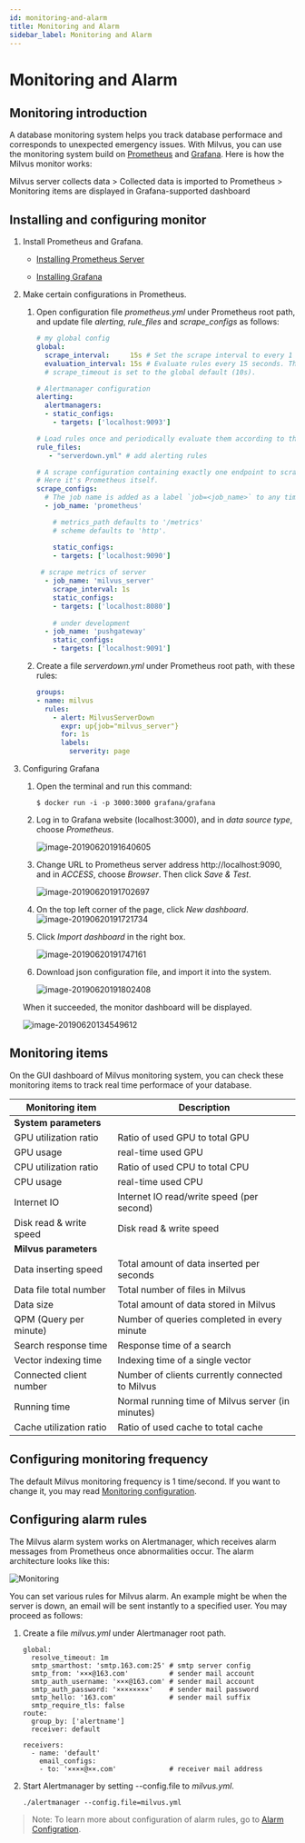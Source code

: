 ```yaml
---
id: monitoring-and-alarm
title: Monitoring and Alarm
sidebar_label: Monitoring and Alarm
---
```


# Monitoring and Alarm

## Monitoring introduction
A database monitoring system helps you track database performace and corresponds to unexpected emergency issues. With Milvus, you can use the monitoring system build on [Prometheus](https://prometheus.io/) and [Grafana](https://grafana.com/). Here is how the Milvus monitor works:

Milvus server collects data > Collected data is imported to Prometheus > Monitoring items are displayed in Grafana-supported dashboard


## Installing and configuring monitor

1. Install Prometheus and Grafana.

   - [Installing Prometheus Server](https://github.com/prometheus/prometheus#install)

   - [Installing Grafana](http://docs.grafana.org)

2. Make certain configurations in Prometheus.

   1) Open configuration file *prometheus.yml* under Prometheus root path, and update file *alerting*, *rule_files* and *scrape_configs* as follows:
   
      ```yaml
      # my global config
      global:
        scrape_interval:     15s # Set the scrape interval to every 1 seconds. Default is every 1 minute.
        evaluation_interval: 15s # Evaluate rules every 15 seconds. The default is every 1 minute.
        # scrape_timeout is set to the global default (10s).

      # Alertmanager configuration
      alerting:
        alertmanagers:
        - static_configs:
          - targets: ['localhost:9093']

      # Load rules once and periodically evaluate them according to the global 'evaluation_interval'.
      rule_files:
         - "serverdown.yml" # add alerting rules

      # A scrape configuration containing exactly one endpoint to scrape:
      # Here it's Prometheus itself.
      scrape_configs:
        # The job name is added as a label `job=<job_name>` to any timeseries scraped from this config.
        - job_name: 'prometheus'

          # metrics_path defaults to '/metrics'
          # scheme defaults to 'http'.

          static_configs:
          - targets: ['localhost:9090']
  
  	   # scrape metrics of server
        - job_name: 'milvus_server'
          scrape_interval: 1s
          static_configs:
          - targets: ['localhost:8080']
    
  	      # under development
        - job_name: 'pushgateway'
          static_configs:
          - targets: ['localhost:9091']
      ```
   
   2) Create a file *serverdown.yml* under Prometheus root path, with these rules: 

      ```yaml
      groups:
      - name: milvus
        rules:
          - alert: MilvusServerDown
            expr: up{job="milvus_server"}
            for: 1s
            labels:
              serverity: page
      ```

3. Configuring Grafana

   1) Open the terminal and run this command: 
   
      ```
      $ docker run -i -p 3000:3000 grafana/grafana
      ```
   
   2) Log in to Grafana website (localhost:3000), and in *data source type*, choose *Prometheus*.
   
      ![image-20190620191640605](assets/datasource.png)
   
   3) Change URL to Prometheus server address http://localhost:9090, and in *ACCESS*, choose *Browser*. Then click *Save & Test*.
   
      ![image-20190620191702697](assets/settings.png)
   
   4) On the top left corner of the page, click *New dashboard*.
      ![image-20190620191721734](assets/dashboard.png)
   
   5) Click *Import dashboard* in the right box.
   
      ![image-20190620191747161](assets/importdashboard.png)
   
   6) Download json configuration file, and import it into the system.
   
      ![image-20190620191802408](assets/importjson.png)

   When it succeeded, the monitor dashboard will be displayed.
   
   ![image-20190620134549612](assets/prometheus.png)


## Monitoring items
On the GUI dashboard of Milvus monitoring system, you can check these monitoring items to track real time performace of your database.


|    Monitoring item       |      Description                       |
|----------------|----------------------------------|
| **System parameters**    |                                  |
| GPU utilization ratio      |    Ratio of used GPU to total GPU             |
| GPU usage      |    real-time used GPU                  |
| CPU utilization ratio       |     Ratio of used CPU to total CPU                   |
| CPU usage      |     real-time used CPU                    |
| Internet IO          |    Internet IO read/write speed (per second)          |
| Disk read & write speed     |    Disk read & write speed                   | 
| **Milvus parameters**  |                                  |
| Data inserting speed     |         Total amount of data inserted per seconds     |
| Data file total number     |       Total number of files in Milvus      |
| Data size       | Total amount of data stored in Milvus                 |
| QPM (Query per minute)    |  Number of queries completed in every minute          |
| Search response time     |      Response time of a search               |
| Vector indexing time  |    Indexing time of a single vector         |
| Connected client number          |  Number of clients currently connected to Milvus  |
| Running time        |   Normal running time of Milvus server (in minutes)    |
| Cache utilization ratio  |    Ratio of used cache to total cache                   |

## Configuring monitoring frequency
The default Milvus monitoring frequency is 1 time/second. If you want to change it, you may read [Monitoring configuration](https://prometheus.io/docs/prometheus/latest/configuration/configuration/).


## Configuring alarm rules
The Milvus alarm system works on Alertmanager, which receives alarm messages from Prometheus once abnormalities occur. The alarm architecture looks like this: 

![Monitoring](assets/Monitoring.png)

You can set various rules for Milvus alarm. An example might be when the server is down, an email will be sent instantly to a specified user. You may proceed as follows:

   1) Create a file *milvus.yml* under Alertmanager root path.

      ```
      global:
        resolve_timeout: 1m
        smtp_smarthost: 'smtp.163.com:25' # smtp server config
        smtp_from: '×××@163.com'          # sender mail account
        smtp_auth_username: '×××@163.com' # sender mail account
        smtp_auth_password: '××××××××'    # sender mail password
        smtp_hello: '163.com'             # sender mail suffix
        smtp_require_tls: false
      route:
        group_by: ['alertname']
        receiver: default

      receivers:
        - name: 'default'
          email_configs:
          - to: '××××@××.com'             # receiver mail address
      ```
   
   2) Start Alertmanager by setting --config.file to *milvus.yml*.

      ```
      ./alertmanager --config.file=milvus.yml
      ```
> Note: To learn more about configuration of alarm rules, go to [Alarm Configration](https://prometheus.io/docs/alerting/configuration/#configuration-file).

